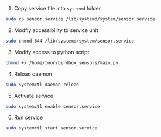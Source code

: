 1. Copy service file into `systemd` folder
```Bash
sudo cp sensor.service /lib/systemd/system/sensor.service
```

2. Modfiy accessibility to service unit
```Bash
sudo chmod 644 /lib/systemd/system/sensor.service
```

3. Modify access to python script
```Bash
chmod +x /home/toor/birdbox_sensors/main.py
```

4. Reload daemon
```Bash
sudo systemctl daemon-reload
```

5. Activate service
```Bash
sudo systemctl enable sensor.service
```

6. Run service
```Bash
sudo systemctl start sensor.service
```